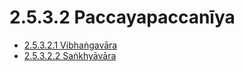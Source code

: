 # 2.5.3.2 Paccayapaccanīya

* [2.5.3.2.1 Vibhaṅgavāra](2.5.3.2/2.5.3.2.1.md)
* [2.5.3.2.2 Saṅkhyāvāra](2.5.3.2/2.5.3.2.2.md)
